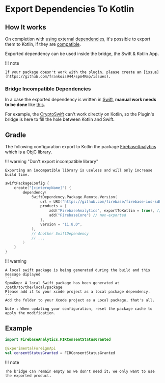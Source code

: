 # Export Dependencies To Kotlin

## How It works

On completion with [using external dependencies](bridgeWithDependencies.md), it's possible to export them to Kotlin, if they are [compatible](faq.md#when-exporting-a-product-i-have-only-swift_typedefs-or-swift_-available-in-my-kotlin-code).

Exported dependency can be used inside the bridge, the Swift & Kotlin App.

!!! note

    If your package doesn't work with the plugin, please create an [issue](https://github.com/frankois944/spm4Kmp/issues).

### Bridge Incompatible Dependencies

In a case the exported dependency is written in [Swift](faq.md), **manual work needs to be done** like [this](bridgeWithDependencies.md#example).

For example, the [CryptoSwift](https://github.com/krzyzanowskim/CryptoSwift) can't work directly on Kotlin, so the Plugin's bridge is here to fill the hole between Kotlin and Swift.

## Gradle

The following configuration export to Kotlin the package [FirebaseAnalytics](https://github.com/firebase/firebase-ios-sdk) which is a ObjC library.

!!! warning "Don't export incompatible library"

    Exporting an incompatible library is useless and will only increase build time.

``` kotlin title="build.gradle.kts"
swiftPackageConfig {
    create("[cinteropName]") {
        dependency(
            SwiftDependency.Package.Remote.Version(
                url = URI("https://github.com/firebase/firebase-ios-sdk.git"),
                products = {
                    add("FirebaseAnalytics", exportToKotlin = true), // exported
                    add("FirebaseCore") // non-exported
                },
                version = "11.8.0",
            ),
            // Another SwiftDependency
            // ...
        )
    }
}
```

!!! warning

    A local swift package is being generated during the build and this message diplayed
    ```
    Spm4Kmp: A local Swift package has been generated at
    /path/to/the/local/package
    Please add it to your xcode project as a local package dependency.
    ```
    Add the folder to your Xcode project as a Local package, that's all.

    Note : When updating your configuration, reset the package cache to apply the modification.

## Example

``` kotlin title="iosMain/kotlin/com/example/myKotlinFile.kt"
import FirebaseAnalytics.FIRConsentStatusGranted

@ExperimentalForeignApi
val consentStatusGranted = FIRConsentStatusGranted

```

!!! note

    The bridge can remain empty as we don't need it; we only want to use the exported product.

